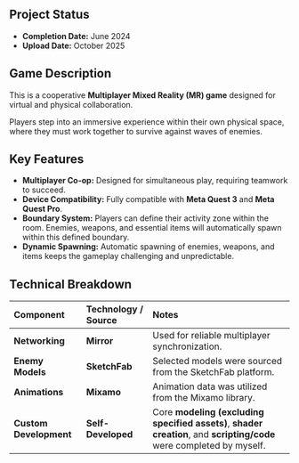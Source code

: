 ## Project Status

* **Completion Date:** June 2024
* **Upload Date:** October 2025

## Game Description

This is a cooperative **Multiplayer Mixed Reality (MR) game** designed for virtual and physical collaboration.

Players step into an immersive experience within their own physical space, where they must work together to survive against waves of enemies.

## Key Features

* **Multiplayer Co-op:** Designed for simultaneous play, requiring teamwork to succeed.
* **Device Compatibility:** Fully compatible with **Meta Quest 3** and **Meta Quest Pro**.
* **Boundary System:** Players can define their activity zone within the room. Enemies, weapons, and essential items will automatically spawn within this defined boundary.
* **Dynamic Spawning:** Automatic spawning of enemies, weapons, and items keeps the gameplay challenging and unpredictable.

## Technical Breakdown

| Component | Technology / Source | Notes |
| :--- | :--- | :--- |
| **Networking** | **Mirror** | Used for reliable multiplayer synchronization. |
| **Enemy Models** | **SketchFab** | Selected models were sourced from the SketchFab platform. |
| **Animations** | **Mixamo** | Animation data was utilized from the Mixamo library. |
| **Custom Development** | **Self-Developed** | Core **modeling (excluding specified assets)**, **shader creation**, and **scripting/code** were completed by myself. |
